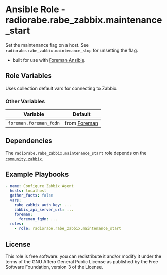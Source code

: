 # Ansible Role - radiorabe.rabe_zabbix.maintenance_start

Set the maintenance flag on a host. See `radiorabe.rabe_zabbix.maintenance_stop` for unsetting the flag.

* built for use with [Foreman Ansible](https://theforeman.org/plugins/foreman_ansible/2.x/index.html).

## Role Variables

Uses collection default vars for connecting to Zabbix.

### Other Variables

| Variable | Default |
| -------- | ------- |
| `foreman.foreman_fqdn` | from [Foreman](https://theforeman.org/) |

## Dependencies

The `radiorabe.rabe_zabbix.maintenance_start` role depends on the [`community.zabbix`](https://galaxy.ansible.com/community/zabbix/).

## Example Playbooks

```yaml
- name: Configure Zabbix Agent
  hosts: localhost
  gather_facts: false
  vars:
    rabe_zabbix_auth_key: ...
    zabbix_api_server_url: ...
    foreman:
      foreman_fqdn: ...
  roles:
    - role: radiorabe.rabe_zabbix.maintenance_start
```

## License

This role is free software: you can redistribute it and/or modify it under the terms of the GNU Affero General Public License as published by the Free Software Foundation, version 3 of the License.
